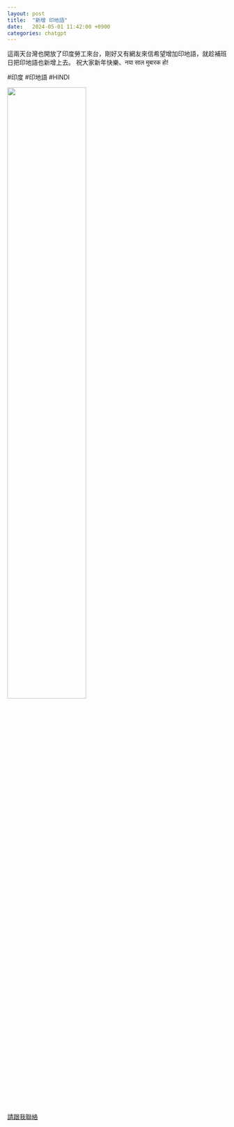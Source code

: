 ```yaml
---
layout: post
title:  "新增 印地語"
date:   2024-05-01 11:42:00 +0900
categories: chatgpt
---
```


這兩天台灣也開放了印度勞工來台，剛好又有網友來信希望增加印地語，就趁補班日把印地語也新增上去。
祝大家新年快樂、नया साल मुबारक हो!

#印度
#印地語
#HINDI

<img src="/assets/img/2024-02-17-add-hindi-01.png" width="60%">


[請跟我聯絡](https://www.facebook.com/groups/803891804583814/posts/997458178560508/)